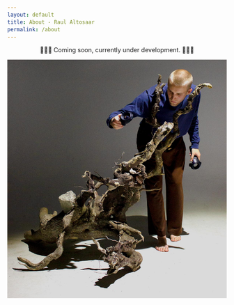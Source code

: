```yaml
---
layout: default
title: About - Raul Altosaar
permalink: /about
---
```

<p style="text-align: center">🐛🐞🐛 Coming soon, currently under development. 🐛🐞🐛</p>

<!-- I am an artist and researcher. Currently, I am developing customized musical interfaces using virtual reality technology, sensors, and code. These systems prioritize the relationship between my body and the material world. This results in musical performances that are physically demanding and site‑specific.

My work has appeared at conferences including the ACM international conference on Tangible, Embedded, and Embodied Interactions, the Music in New Technologies conference, the Society for Literature, Science, and the Arts conference, and the European Conference on Computer Vision, and has also been exhibited internationally in museums and festivals including the LAST Festival at Stanford University, the Ontario Science Centre, and The Wrong New Digital Art Biennale.

You can find my CV here. -->

![](/assets/img/misc/rafull.jpg)

